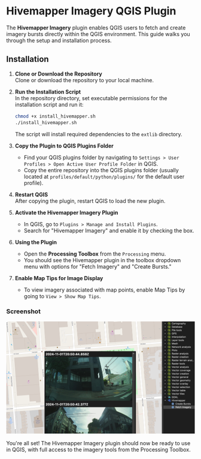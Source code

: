 # Hivemapper Imagery QGIS Plugin

The **Hivemapper Imagery** plugin enables QGIS users to fetch and create imagery bursts directly within the QGIS environment. This guide walks you through the setup and installation process.

## Installation

1. **Clone or Download the Repository**  
   Clone or download the repository to your local machine.

2. **Run the Installation Script**  
   In the repository directory, set executable permissions for the installation script and run it:
   ```bash
   chmod +x install_hivemapper.sh
   ./install_hivemapper.sh
   ```
   The script will install required dependencies to the `extlib` directory.

3. **Copy the Plugin to QGIS Plugins Folder**  
   - Find your QGIS plugins folder by navigating to `Settings > User Profiles > Open Active User Profile Folder` in QGIS.
   - Copy the entire repository into the QGIS plugins folder (usually located at `profiles/default/python/plugins/` for the default user profile).

4. **Restart QGIS**  
   After copying the plugin, restart QGIS to load the new plugin.

5. **Activate the Hivemapper Imagery Plugin**  
   - In QGIS, go to `Plugins > Manage and Install Plugins`.
   - Search for "Hivemapper Imagery" and enable it by checking the box.

6. **Using the Plugin**  
   - Open the **Processing Toolbox** from the `Processing` menu.
   - You should see the Hivemapper plugin in the toolbox dropdown menu with options for "Fetch Imagery" and "Create Bursts."

7. **Enable Map Tips for Image Display**  
   - To view imagery associated with map points, enable Map Tips by going to `View > Show Map Tips`.
  
### Screenshot

![Plugin Screenshot](plugin.png)

You're all set! The Hivemapper Imagery plugin should now be ready to use in QGIS, with full access to the imagery tools from the Processing Toolbox.